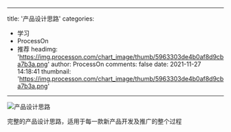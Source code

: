 
---
title: '产品设计思路'
categories: 
 - 学习
 - ProcessOn
 - 推荐
headimg: 'https://img.processon.com/chart_image/thumb/5963303de4b0af8d9cba7b3a.png'
author: ProcessOn
comments: false
date: 2021-11-27 14:18:41
thumbnail: 'https://img.processon.com/chart_image/thumb/5963303de4b0af8d9cba7b3a.png'
---

<div>   
<img class="thumb" alt="产品设计思路" src="https://img.processon.com/chart_image/thumb/5963303de4b0af8d9cba7b3a.png" referrerpolicy="no-referrer">
<p>完整的产品设计思路，适用于每一款新产品开发及推广的整个过程</p>  
</div>
            